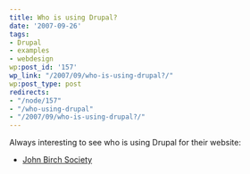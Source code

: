 ```yaml
---
title: Who is using Drupal?
date: '2007-09-26'
tags:
- Drupal
- examples
- webdesign
wp:post_id: '157'
wp_link: "/2007/09/who-is-using-drupal?/"
wp:post_type: post
redirects:
- "/node/157"
- "/who-using-drupal"
- "/2007/09/who-is-using-drupal?/"
---
```


Always interesting to see who is using Drupal for their website:

- [John Birch Society](http://www.jbs.org)
